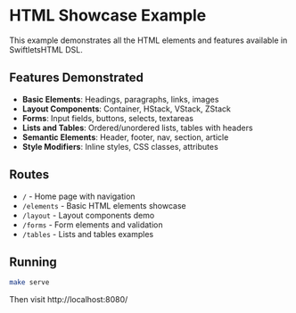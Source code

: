 # HTML Showcase Example

This example demonstrates all the HTML elements and features available in SwiftletsHTML DSL.

## Features Demonstrated

- **Basic Elements**: Headings, paragraphs, links, images
- **Layout Components**: Container, HStack, VStack, ZStack
- **Forms**: Input fields, buttons, selects, textareas
- **Lists and Tables**: Ordered/unordered lists, tables with headers
- **Semantic Elements**: Header, footer, nav, section, article
- **Style Modifiers**: Inline styles, CSS classes, attributes

## Routes

- `/` - Home page with navigation
- `/elements` - Basic HTML elements showcase
- `/layout` - Layout components demo
- `/forms` - Form elements and validation
- `/tables` - Lists and tables examples

## Running

```bash
make serve
```

Then visit http://localhost:8080/